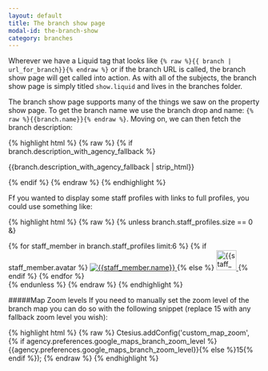 ```yaml
---
layout: default
title: The branch show page
modal-id: the-branch-show
category: branches
---
```

Wherever we have a Liquid tag that looks like ``{% raw %}{{ branch | url_for_branch}}{% endraw %}`` or if the branch URL is called, the branch show page will get called into action. As with all of the subjects, the branch show page is simply titled ``show.liquid`` and lives in the branches folder.

The branch show page supports many of the things we saw on the property show page. To get the branch name we use the branch drop and name: ``{% raw %}{{branch.name}}{% endraw %}``. Moving on, we can then fetch the branch description:

{% highlight html %}
{% raw %}
{% if branch.description_with_agency_fallback %}
<p>
 {{branch.description_with_agency_fallback | strip_html}}
</p>
{% endif %}
{% endraw %}
{% endhighlight %}

Ff you wanted to display some staff profiles with links to full profiles, you could use something like:

{% highlight html %}
{% raw %}
{% unless branch.staff_profiles.size == 0 &}
 <div class="sm_staff_gallery">
 {% for staff_member in branch.staff_profiles limit:6 %}
  {% if staff_member.avatar %}
   <a href="{{ staff_member | url_for_staff_member}}" title="{{staff_member.name}}">
   <img src="{{ staff_member.avatar | url_for_staff_profile_avatar : "40x40" }}" title="{{staff_member.name}}">
   </a>
  {% else %}
   <a href="{{ staff_member | url_for_staff_member}}" title="{{staff_member.name}}">
   <img src="/liquid_assets/images/sp.jpg" height="40" width="40" title="{{staff_member.name}}">
   </a>
  {% endif %}
 {% endfor %}
 </div>
{% endunless %}
{% endraw %}
{% endhighlight %}

#####Map Zoom levels
If you need to manually set the zoom level of the branch map you can do so with the following snippet (replace 15 with any fallback zoom level you wish):

{% highlight html %}
{% raw %}
    Ctesius.addConfig('custom_map_zoom', {% if agency.preferences.google_maps_branch_zoom_level %}{{agency.preferences.google_maps_branch_zoom_level}}{% else %}15{% endif %});
{% endraw %}
{% endhighlight %}